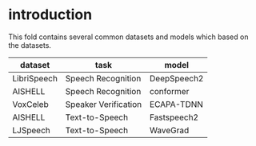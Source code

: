 # introduction
This fold contains several common datasets and models which based on the datasets.

| dataset     | task                 | model       |
|-------------|----------------------|-------------|
| LibriSpeech | Speech Recognition   | DeepSpeech2 |
| AISHELL     | Speech Recognition   | conformer   |
| VoxCeleb    | Speaker Verification | ECAPA-TDNN  |
| AISHELL     | Text-to-Speech       | Fastspeech2 |
| LJSpeech    | Text-to-Speech       | WaveGrad    |

